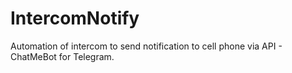 # IntercomNotify
Automation of intercom to send notification to cell phone via API - ChatMeBot for Telegram.
